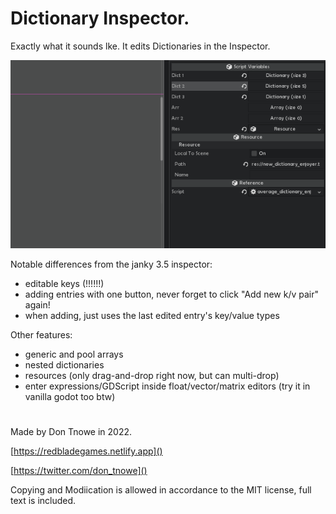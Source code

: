 # Dictionary Inspector.

Exactly what it sounds lke. It edits Dictionaries in the Inspector.

![](./images/gif.gif)

Notable differences from the janky 3.5 inspector:

- editable keys (!!!!!!)
- adding entries with one button, never forget to click "Add new k/v pair" again!
- when adding, just uses the last edited entry's key/value types

Other features:

- generic and pool arrays
- nested dictionaries
- resources (only drag-and-drop right now, but can multi-drop)
- enter expressions/GDScript inside float/vector/matrix editors (try it in vanilla godot too btw)

#

Made by Don Tnowe in 2022.

[https://redbladegames.netlify.app]()

[https://twitter.com/don_tnowe]()

Copying and Modiication is allowed in accordance to the MIT license, full text is included.
